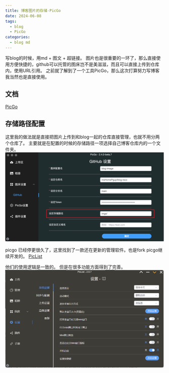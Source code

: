 ```yaml
---
title: 博客图片的存储-PicGo
date: 2024-06-08
tags:
  - blog
  - PicGo
categories:
  - blog md
---
```

写blog的时候，用md  + 图文 + 超链接。
图片也是很重要的一环了，那么直接使用方便快捷的，github可以托管的图床岂不是美滋滋，而且可以直接上传到仓库内，使用URL引用。
之前就了解到了一个工具PicGo，那么这次打算努力写博客我当然也是直接使用。

## 文档


[PicGo](https://picgo.github.io/PicGo-Doc/)

## 存储路径配置

这里我的做法就是直接把图片上传到和blog一起的仓库直接管理，也就不用分两个仓库了。
主要就是在配置的时候的存储路径一项选择自己博客仓库内的一个文件夹。
![](https://raw.githubusercontent.com/InsHomePgup/blog-reco/main/imgs/图床PicGo设置.png)

picgo 已经停更很久了，这里找到了一款还在更新的管理软件。也是fork picgo继续开发的。
[PicList](https://piclist.cn/app)

他们的使用逻辑是一致的。
但是在很多功能方面得到了完善。
![](https://raw.githubusercontent.com/InsHomePgup/pic_go_img/main/blog/20250116174927272.png)

